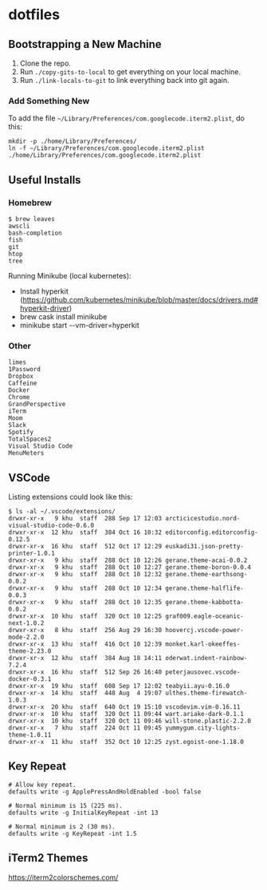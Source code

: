 # dotfiles

## Bootstrapping a New Machine

1. Clone the repo.
2. Run `./copy-gits-to-local` to get everything on your local machine.
3. Run `./link-locals-to-git` to link everything back into git again.

### Add Something New

To add the file `~/Library/Preferences/com.googlecode.iterm2.plist`, do this:

```
mkdir -p ./home/Library/Preferences/
ln -f ~/Library/Preferences/com.googlecode.iterm2.plist ./home/Library/Preferences/com.googlecode.iterm2.plist
```

## Useful Installs

### Homebrew

```
$ brew leaves
awscli
bash-completion
fish
git
htop
tree
```

Running Minikube (local kubernetes):
- Install hyperkit (https://github.com/kubernetes/minikube/blob/master/docs/drivers.md#hyperkit-driver)
- brew cask install minikube
- minikube start --vm-driver=hyperkit

### Other

```
limes
1Password
Dropbox
Caffeine
Docker
Chrome
GrandPerspective
iTerm
Moom
Slack
Spotify
TotalSpaces2
Visual Studio Code
MenuMeters
```

## VSCode

Listing extensions could look like this:

```
$ ls -al ~/.vscode/extensions/
drwxr-xr-x   9 khu  staff  288 Sep 17 12:03 arcticicestudio.nord-visual-studio-code-0.6.0
drwxr-xr-x  12 khu  staff  384 Oct 16 10:32 editorconfig.editorconfig-0.12.5
drwxr-xr-x  16 khu  staff  512 Oct 17 12:29 euskadi31.json-pretty-printer-1.0.1
drwxr-xr-x   9 khu  staff  288 Oct 10 12:26 gerane.theme-acai-0.0.2
drwxr-xr-x   9 khu  staff  288 Oct 10 12:27 gerane.theme-boron-0.0.4
drwxr-xr-x   9 khu  staff  288 Oct 10 12:32 gerane.theme-earthsong-0.0.2
drwxr-xr-x   9 khu  staff  288 Oct 10 12:34 gerane.theme-halflife-0.0.3
drwxr-xr-x   9 khu  staff  288 Oct 10 12:35 gerane.theme-kabbotta-0.0.2
drwxr-xr-x  10 khu  staff  320 Oct 10 12:25 graf009.eagle-oceanic-next-1.0.2
drwxr-xr-x   8 khu  staff  256 Aug 29 16:30 hoovercj.vscode-power-mode-2.2.0
drwxr-xr-x  13 khu  staff  416 Oct 10 12:39 monket.karl-okeeffes-theme-2.23.0
drwxr-xr-x  12 khu  staff  384 Aug 18 14:11 oderwat.indent-rainbow-7.2.4
drwxr-xr-x  16 khu  staff  512 Sep 26 16:40 peterjausovec.vscode-docker-0.3.1
drwxr-xr-x  19 khu  staff  608 Sep 17 12:02 teabyii.ayu-0.16.0
drwxr-xr-x  14 khu  staff  448 Aug  4 19:07 ulthes.theme-firewatch-1.0.3
drwxr-xr-x  20 khu  staff  640 Oct 19 15:10 vscodevim.vim-0.16.11
drwxr-xr-x  10 khu  staff  320 Oct 11 09:44 wart.ariake-dark-0.1.1
drwxr-xr-x  10 khu  staff  320 Oct 11 09:46 will-stone.plastic-2.2.0
drwxr-xr-x   7 khu  staff  224 Oct 11 09:45 yummygum.city-lights-theme-1.0.11
drwxr-xr-x  11 khu  staff  352 Oct 10 12:25 zyst.egoist-one-1.18.0
```

## Key Repeat

```
# Allow key repeat.
defaults write -g ApplePressAndHoldEnabled -bool false

# Normal minimum is 15 (225 ms).
defaults write -g InitialKeyRepeat -int 13

# Normal minimum is 2 (30 ms).
defaults write -g KeyRepeat -int 1.5
```

## iTerm2 Themes

https://iterm2colorschemes.com/
